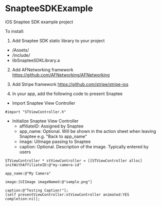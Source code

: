 SnapteeSDKExample
=================

iOS Snaptee SDK example project

To install:

1) Add Snaptee SDK static library to your project
- /Assets/
- /include/
- libSnapteeSDKLibrary.a

2) Add AFNetworking framework 
https://github.com/AFNetworking/AFNetworking

3) Add Stripe framework 
https://github.com/stripe/stripe-ios

4) In your app, add the following code to present Snaptee

- Import Snaptee View Controller
```objc
#import "STViewController.h"
```
    
- Initialize Snaptee View Controller
    - affiliateID: Assigned by Snaptee
    - app_name: Optional. Will be shown in the action sheet when leaving Snaptee e.g. "Back to app_name"
    - image: UIImage passing to Snaptee
    - caption: Optional. Description of the image. Typically entered by users
```objc
STViewController * stViewController = [[STViewController alloc] initWithAffiliateID:@"my-camera-id"
                                                                           app_name:@"My Camera"
                                                                              image:[UIImage imageNamed:@"sample.png"]
                                                                            caption:@"Testing Caption!"];
[self presentViewController:stViewController animated:YES completion:nil];
```
